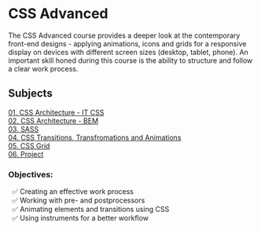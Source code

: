 # CSS Advanced 

The CSS Advanced course provides a deeper look at the contemporary front-end designs - applying animations, icons and grids for a responsive display on devices with different screen sizes (desktop, tablet, phone). An important skill honed during this course is the ability to structure and follow a clear work process.

## Subjects
[01. CSS Architecture - IT CSS](https://github.com/Tony-Ivanova/SoftUni/tree/main/JS%20Courses/04.02.%20CSS%20Advanced/01.%20CSS%20Architecture%20-%20IT%20CSS/SoftUni-About-Page)  
[02. CSS Architecture - BEM](https://github.com/Tony-Ivanova/SoftUni/tree/main/JS%20Courses/04.02.%20CSS%20Advanced/02.%20CSS%20Architecture%20-%20BEM)  
[03. SASS](https://github.com/Tony-Ivanova/SoftUni/tree/main/JS%20Courses/04.02.%20CSS%20Advanced/03.%20SASS)  
[04. CSS Transitions, Transfromations and Animations](https://github.com/Tony-Ivanova/SoftUni/tree/main/JS%20Courses/04.02.%20CSS%20Advanced/04.%20CSS%20Transitions%2C%20Transformations%20and%20Animations)  
[05. CSS Grid](https://github.com/Tony-Ivanova/SoftUni/tree/main/JS%20Courses/04.02.%20CSS%20Advanced/05.%20CSS%20Grid)  
[06. Project](https://github.com/Tony-Ivanova/SoftUni/tree/main/JS%20Courses/04.02.%20CSS%20Advanced/06.%20Project)  

### Objectives:  
 &nbsp; :white_check_mark: Creating an effective work process    
 &nbsp; :white_check_mark: Working with pre- and postprocessors  
 &nbsp; :white_check_mark: Animating elements and transitions using CSS  
 &nbsp; :white_check_mark: Using instruments for a better workflow  

